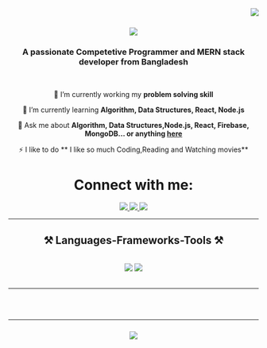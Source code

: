 <img align="right" src="https://visitor-badge.laobi.icu/badge?page_id=mdmehedi121888.mdmehedi121888" />

<h1 align="center">
    <img src="https://readme-typing-svg.herokuapp.com/?font=Righteous&size=35&center=true&vCenter=true&width=500&height=70&duration=4000&lines=Hi+There!+👋;+I'm+Mehedi+Hasan!;" />
</h1>

<h3 align="center">A passionate Competetive Programmer and MERN stack developer from Bangladesh</h3>

<br/>

<div align="center">
 
 🔭 I’m currently working my **problem solving skill**
 
 🌱 I’m currently learning **Algorithm, Data Structures, React, Node.js**

 💬 Ask me about **Algorithm, Data Structures,Node.js, React, Firebase, MongoDB... or anything [here](https://github.com/mdmehedi121888/mdmehedi121888/issues)**

 ⚡ I like to do ** I like so much Coding,Reading and Watching movies**
 
 </div>
 
<div align="center"> 
    <h1>Connect with me:</h1>
  <a href="mailto:mdmehedi121888@gmail.com">
    <img src="https://img.shields.io/badge/Gmail-333333?style=for-the-badge&logo=gmail&logoColor=red" />
  </a>
  <a href="https://www.linkedin.com/in/md-mehedi-hasan-85619519a/" target="_blank">
    <img src="https://img.shields.io/badge/LinkedIn-0077B5?style=for-the-badge&logo=linkedin&logoColor=white" target="_blank" />
  </a>
  <a href="https://mdmehedi121888.github.io" target="_blank">
     <img src="https://img.shields.io/badge/Portfolio-FF5722?style=for-the-badge&logo=todoist&logoColor=white" target="_blank" /> <!-- sqlite, safari, google-chrome are other good icon options -->
  </a>
</div>

 <hr/>
 
<h2 align="center">⚒️ Languages-Frameworks-Tools ⚒️</h2>
<br/>
<div align="center">
    <img src="https://skillicons.dev/icons?i=react,bootstrap,mui,html,css,vscode,github,figma,tailwind,git,r" />
    <img src="https://skillicons.dev/icons?i=nodejs,python,javascript,typescript,express,firebase,mongodb,c,java,nextjs,mysql,flask" /><br>
</div>

<br/>
<hr/>




<br/><br/>
<hr/>

<h3 align="center">
    <img src="https://readme-typing-svg.herokuapp.com/?font=Righteous&size=25&center=true&vCenter=true&width=500&height=70&duration=4000&lines=Thanks+for+visiting!+✌️;+Shoot+me+a+message+on+Linkedin!;I'm+always+down+to+collab+:)">
</h3>

<br/>
